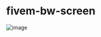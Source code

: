 # fivem-bw-screen

![image](https://github.com/bigdevmarcel/fivem-bw-screen/assets/94230189/0686ae1e-1dec-4540-ade8-62e6aa681285)
